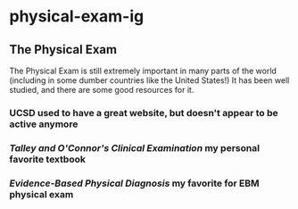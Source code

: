 # physical-exam-ig

## The Physical Exam

The Physical Exam is still extremely important in many parts of the world (including in some dumber countries like the United States!) It has been well studied, and there are some good resources for it.  

### UCSD used to have a great website, but doesn't appear to be active anymore

### *Talley and O'Connor's Clinical Examination* my personal favorite textbook

### *Evidence-Based Physical Diagnosis* my favorite for EBM physical exam